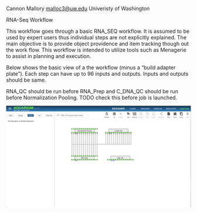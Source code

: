 Cannon Mallory
malloc3@uw.edu
Univeristy of Washington

RNA-Seq Workflow

This workflow goes through a basic RNA_SEQ workflow.  It is assumed to be used by expert users thus individual steps are not explicitly explained.  The main objective is to provide object providence and item tracking though out the work flow.  This workflow is intended to utilize tools such as Menagerie to assist in planning and execution.

Below shows the basic view of a the workflow (minus a “build adapter plate”).    Each step can have up to 96 inputs and outputs.  Inputs and outputs should be same.

RNA_QC should be run before RNA_Prep and C_DNA_QC should be run before Normalization Pooling. TODO check this before job is launched.

![High Throughput Culturing Plan](images/example_plan.png?raw=true "Basic Plan")
